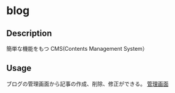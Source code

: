 # blog

## Description
簡単な機能をもつ CMS(Contents Management System）

## Usage
ブログの管理画面から記事の作成、削除、修正ができる。
[管理画面](readme1.jpg)
